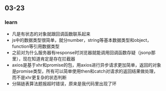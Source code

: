 ## 03-23



### learn



<ul>
    <li>凡是有状态的对象就跟回调函数联系起来</li>
    <li>js中的数据类型很简单，就分number，string等基本数据类型和object，function等引用数据类型</li>
    <li>之前对为什么服务器有response时浏览器就能调用回调函数存疑（jsonp那里），现在知道肯定是存在拦截器</li>
    <li>axios是基于xhr和promise的包，用axios进行异步请求更加简单，返回的对象是promise类型，所有可以简单使用then和catch对请求的返回结果做处理，而不是xhr更复杂的状态判断</li>
    <li>分隔链表算法题报超时错误，原来是我代码里出现了环</li>
</ul>





